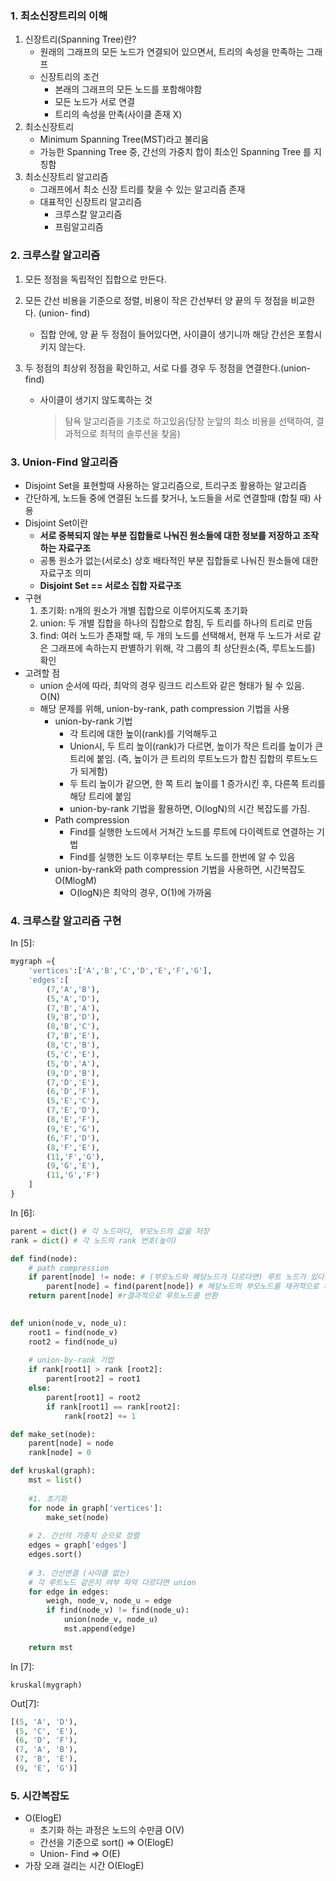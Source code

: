 ### 1. 최소신장트리의 이해

1. 신장트리(Spanning Tree)란?
   - 원래의 그래프의 모든 노드가 연결되어 있으면서, 트리의 속성을 만족하는 그래프
   - 신장트리의 조건
     - 본래의 그래프의 모든 노드를 포함해야함
     - 모든 노드가 서로 연결
     - 트리의 속성을 만족(사이클 존재 X)
2. 최소신장트리
   - Minimum Spanning Tree(MST)라고 불리움
   - 가능한 Spanning Tree 중, 간선의 가중치 합이 최소인 Spanning Tree 를 지칭함
3. 최소신장트리 알고리즘
   - 그래프에서 최소 신장 트리를 찾을 수 있는 알고리즘 존재
   - 대표적인 신장트리 알고리즘
     - 크루스칼 알고리즘
     - 프림알고리즘

### 2. 크루스칼 알고리즘

1. 모든 정점을 독립적인 집합으로 만든다.

2. 모든 간선 비용을 기준으로 정렬, 비용이 작은 간선부터 양 끝의 두 정점을 비교한다. (union- find)

   - 집합 안에, 양 끝 두 정점이 들어있다면, 사이클이 생기니까 해당 간선은 포함시키지 않는다.

3. 두 정점의 최상위 정점을 확인하고, 서로 다를 경우 두 정점을 연결한다.(union- find)

   - 사이클이 생기지 않도록하는 것

     > 탐욕 알고리즘을 기초로 하고있음(당장 눈앞의 최소 비용을 선택하여, 결과적으로 최적의 솔루션을 찾음)

### 3. Union-Find 알고리즘

- Disjoint Set을 표현할때 사용하는 알고리즘으로, 트리구조 활용하는 알고리즘
- 간단하게, 노드들 중에 연결된 노드를 찾거나, 노드들을 서로 연결할때 (합칠 때) 사용
- Disjoint Set이란
  - **서로 중복되지 않는 부분 집합들로 나눠진 원소들에 대한 정보를 저장하고 조작하는 자료구조**
  - 공통 원소가 없는(서로소) 상호 배타적인 부분 집합들로 나눠진 원소들에 대한 자료구조 의미
  - **Disjoint Set == 서로소 집합 자료구조**
- 구현
  1. 초기화: n개의 원소가 개별 집합으로 이루어지도록 초기화
  2. union: 두 개별 집합을 하나의 집합으로 합침, 두 트리를 하나의 트리로 만듬
  3. find: 여러 노드가 존재할 때, 두 개의 노드를 선택해서, 현재 두 노드가 서로 같은 그래프에 속하는지 판별하기 위해,
     각 그룹의 최 상단원소(즉, 루트노드를) 확인
- 고려할 점
  - union 순서에 따라, 최악의 경우 링크드 리스트와 같은 형태가 될 수 있음. O(N)
  - 해당 문제를 위해, union-by-rank, path compression 기법을 사용
    - union-by-rank 기법
      - 각 트리에 대한 높이(rank)를 기억해두고
      - Union시, 두 트리 높이(rank)가 다르면, 높이가 작은 트리를 높이가 큰 트리에 붙임.
        (즉, 높이가 큰 트리의 루트노드가 합친 집합의 루트노드가 되게함)
      - 두 트리 높이가 같으면, 한 쪽 트리 높이를 1 증가시킨 후, 다른쪽 트리를 해당 트리에 붙임
      - union-by-rank 기법을 활용하면, O(logN)의 시간 복잡도를 가짐.
    - Path compression
      - Find를 실행한 노드에서 거쳐간 노드를 루트에 다이렉트로 연결하는 기법
      - Find를 실행한 노드 이후부터는 루트 노드를 한번에 알 수 있음
    - union-by-rank와 path compression 기법을 사용하면, 시간복잡도 O(MlogM)
      - O(logN)은 최악의 경우, O(1)에 가까움

### 4. 크루스칼 알고리즘 구현

In [5]:

```python
mygraph ={
    'vertices':['A','B','C','D','E','F','G'],
    'edges':[
        (7,'A','B'),
        (5,'A','D'),
        (7,'B','A'),
        (9,'B','D'),
        (8,'B','C'),
        (7,'B','E'),
        (8,'C','B'),
        (5,'C','E'),
        (5,'D','A'),
        (9,'D','B'),
        (7,'D','E'),
        (6,'D','F'),
        (5,'E','C'),
        (7,'E','D'),
        (8,'E','F'),
        (9,'E','G'),
        (6,'F','D'),
        (8,'F','E'),
        (11,'F','G'),
        (9,'G','E'),
        (11,'G','F')
    ]
}
```

In [6]:

```python
parent = dict() # 각 노드마다, 부모노드의 값을 저장
rank = dict() # 각 노드의 rank 번호(높이)

def find(node):
    # path compression
    if parent[node] != node: # (부모노드와 해당노드가 다르다면) 루트 노드가 있다는 의미 
        parent[node] = find(parent[node]) # 해당노드의 부모노드를 재귀적으로 계속 찾아감.
    return parent[node] #r결과적으로 루트노드를 반환
        

def union(node_v, node_u):
    root1 = find(node_v)
    root2 = find(node_u)
    
    # union-by-rank 기법
    if rank[root1] > rank [root2]:
        parent[root2] = root1
    else:
        parent[root1] = root2
        if rank[root1] == rank[root2]:
            rank[root2] += 1

def make_set(node):
    parent[node] = node
    rank[node] = 0

def kruskal(graph):
    mst = list()
    
    #1. 초기화
    for node in graph['vertices']:
        make_set(node)    
        
    # 2. 간선의 가중치 순으로 정렬
    edges = graph['edges']
    edges.sort()
    
    # 3. 간선연결 (사이클 없는)
    # 각 루트노드 같은지 여부 파악 다르다면 union
    for edge in edges:
        weigh, node_v, node_u = edge
        if find(node_v) != find(node_u):
            union(node_v, node_u)
            mst.append(edge)
    
    return mst
```

In [7]:

```
kruskal(mygraph)
```

Out[7]:

```python
[(5, 'A', 'D'),
 (5, 'C', 'E'),
 (6, 'D', 'F'),
 (7, 'A', 'B'),
 (7, 'B', 'E'),
 (9, 'E', 'G')]
```

### 5. 시간복잡도

- O(ElogE)
  - 초기화 하는 과정은 노드의 수만큼 O(V)
  - 간선을 기준으로 sort() => O(ElogE)
  - Union- Find => O(E)
- 가장 오래 걸리는 시간 O(ElogE)